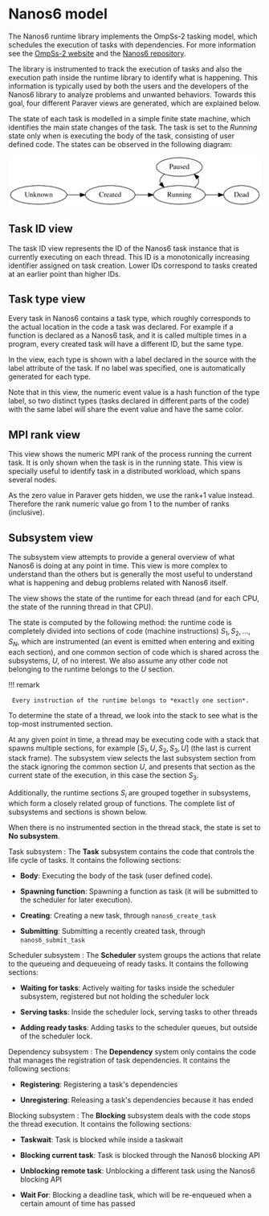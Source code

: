 # Nanos6 model

The Nanos6 runtime library implements the OmpSs-2 tasking model, which
schedules the execution of tasks with dependencies. For more information
see the [OmpSs-2 website][oss] and the [Nanos6 repository][nanos6].

[oss]: https://pm.bsc.es/ompss-2
[nanos6]: https://github.com/bsc-pm/nanos6

The library is instrumented to track the execution of tasks and also the
execution path inside the runtime library to identify what is happening.
This information is typically used by both the users and the developers
of the Nanos6 library to analyze problems and unwanted behaviors.
Towards this goal, four different Paraver views are generated, which are
explained below.

The state of each task is modelled in a simple finite state machine,
which identifies the main state changes of the task. The task is set to
the *Running* state only when is executing the body of the task,
consisting of user defined code. The states can be observed in the
following diagram:

![Nanos6 task states](fig/nanos6-task-model.svg)

## Task ID view

The task ID view represents the ID of the Nanos6 task instance that is
currently executing on each thread. This ID is a monotonically
increasing identifier assigned on task creation. Lower IDs correspond to
tasks created at an earlier point than higher IDs.

## Task type view

Every task in Nanos6 contains a task type, which roughly corresponds to
the actual location in the code a task was declared. For example if a
function is declared as a Nanos6 task, and it is called multiple times
in a program, every created task will have a different ID, but the same
type.

In the view, each type is shown with a label declared in the source with
the label attribute of the task. If no label was specified, one is
automatically generated for each type.

Note that in this view, the numeric event value is a hash function of
the type label, so two distinct types (tasks declared in different parts
of the code) with the same label will share the event value and have the
same color.

## MPI rank view

This view shows the numeric MPI rank of the process running the current
task. It is only shown when the task is in the running state. This view
is specially useful to identify task in a distributed workload, which
spans several nodes.

As the zero value in Paraver gets hidden, we use the rank+1 value
instead. Therefore the rank numeric value go from 1 to the number of
ranks (inclusive).

## Subsystem view

The subsystem view attempts to provide a general overview of what Nanos6
is doing at any point in time. This view is more complex to understand
than the others but is generally the most useful to understand what is
happening and debug problems related with Nanos6 itself.

The view shows the state of the runtime for each thread (and for each
CPU, the state of the running thread in that CPU).

The state is computed by the following method: the runtime code is
completely divided into sections of code (machine instructions) $`S_1,
S_2, \ldots, S_N`$, which are instrumented (an event is emitted when entering
and exiting each section), and one common section of code which is
shared across the subsystems, $`U`$, of no interest. We also assume any
other code not belonging to the runtime belongs to the $`U`$ section.

!!! remark

     Every instruction of the runtime belongs to *exactly one section*.

To determine the state of a thread, we look into the stack to see what
is the top-most instrumented section.

At any given point in time, a thread may be executing code with a stack
that spawns multiple sections, for example $`[ S_1, U, S_2, S_3, U ]`$
(the last is current stack frame). The subsystem view selects the last
subsystem section from the stack ignoring the common section $`U`$, and
presents that section as the current state of the execution, in this
case the section $`S_3`$.

Additionally, the runtime sections $`S_i`$ are grouped together in
subsystems, which form a closely related group of functions. The
complete list of subsystems and sections is shown below.

When there is no instrumented section in the thread stack, the state is
set to **No subsystem**.

Task subsystem
: The **Task** subsystem contains the code that controls the life cycle
of tasks. It contains the following sections:

- **Body**: Executing the body of the task (user defined code).

- **Spawning function**: Spawning a function as task (it will be
  submitted to the scheduler for later execution).

- **Creating**: Creating a new task, through `nanos6_create_task`

- **Submitting**: Submitting a recently created task, through
`nanos6_submit_task`

Scheduler subsystem
: The **Scheduler** system groups the actions that relate to the queueing
and dequeueing of ready tasks. It contains the following sections:

- **Waiting for tasks**: Actively waiting for tasks inside the
scheduler subsystem, registered but not holding the scheduler lock

- **Serving tasks**: Inside the scheduler lock, serving tasks
to other threads

- **Adding ready tasks**: Adding tasks to the scheduler queues,
but outside of the scheduler lock.

Dependency subsystem
: The **Dependency** system only contains the code that manages the
registration of task dependencies. It contains the following sections:

- **Registering**: Registering a task's dependencies

- **Unregistering**: Releasing a task's dependencies because
it has ended

Blocking subsystem
: The **Blocking** subsystem deals with the code stops the thread
execution. It contains the following sections:

- **Taskwait**: Task is blocked while inside a taskwait

- **Blocking current task**: Task is blocked through the Nanos6
blocking API

- **Unblocking remote task**: Unblocking a different task using
the Nanos6 blocking API

- **Wait For**: Blocking a deadline task, which will be
re-enqueued when a certain amount of time has passed
